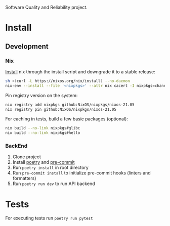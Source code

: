 Software Quality and Reliability project.

# Install

## Development

### Nix
[Install](https://nixos.org/download/) nix through the install script and downgrade it to a stable release:
```bash
sh <(curl -L https://nixos.org/nix/install) --no-daemon
nix-env --install --file '<nixpkgs>' --attr nix cacert -I nixpkgs=channel:nixpkgs-stable
```

Pin registry version on the system:
```bash
nix registry add nixpkgs github:NixOS/nixpkgs/nixos-21.05
nix registry pin github:NixOS/nixpkgs/nixos-21.05
```

For caching in tests, build a few basic packages (optional):
```bash
nix build --no-link nixpkgs#glibc
nix build --no-link nixpkgs#hello
```


### BackEnd
1. Clone project
2. Install [poetry](https://python-poetry.org/docs/#installation) and [pre-commit](https://pre-commit.com/#install)
3. Run `poetry install` in root directory
4. Run `pre-commit install` to initialize pre-commit hooks (linters and formatters)
5. Run `poetry run dev` to run API backend

# Tests

For executing tests run `poetry run pytest`
